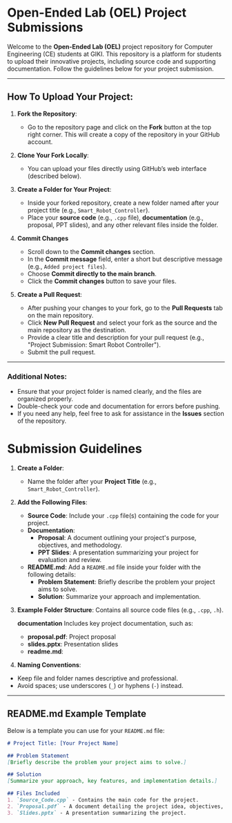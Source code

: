# Open-Ended Lab (OEL) Project Submissions

Welcome to the **Open-Ended Lab (OEL)** project repository for Computer Engineering (CE) students at GIKI. This repository is a platform for students to upload their innovative projects, including source code and supporting documentation. Follow the guidelines below for your project submission.

---

## How To Upload Your Project:

1. **Fork the Repository**:
   - Go to the repository page and click on the **Fork** button at the top right corner. This will create a copy of the repository in your GitHub account.

2. **Clone Your Fork Locally**:
   - You can upload your files directly using GitHub’s web interface (described below).

3. **Create a Folder for Your Project**:
   - Inside your forked repository, create a new folder named after your project title (e.g., `Smart_Robot_Controller`).
   - Place your **source code** (e.g., `.cpp` file), **documentation** (e.g., proposal, PPT slides), and any other relevant files inside the folder.

4. **Commit Changes**
   - Scroll down to the **Commit changes** section.  
   - In the **Commit message** field, enter a short but descriptive message (e.g., `Added project files`).  
   - Choose **Commit directly to the main branch**.  
   - Click the **Commit changes** button to save your files.


6. **Create a Pull Request**:
   - After pushing your changes to your fork, go to the **Pull Requests** tab on the main repository.
   - Click **New Pull Request** and select your fork as the source and the main repository as the destination.
   - Provide a clear title and description for your pull request (e.g., "Project Submission: Smart Robot Controller").
   - Submit the pull request.

---

### Additional Notes:
- Ensure that your project folder is named clearly, and the files are organized properly.
- Double-check your code and documentation for errors before pushing.
- If you need any help, feel free to ask for assistance in the **Issues** section of the repository.

# Submission Guidelines

1. **Create a Folder**:
   - Name the folder after your **Project Title** (e.g., `Smart_Robot_Controller`).

2. **Add the Following Files**:
   - **Source Code**: Include your `.cpp` file(s) containing the code for your project.
   - **Documentation**:
     - **Proposal**: A document outlining your project's purpose, objectives, and methodology.
     - **PPT Slides**: A presentation summarizing your project for evaluation and review.
   - **README.md**: Add a `README.md` file inside your folder with the following details:
     - **Problem Statement**: Briefly describe the problem your project aims to solve.
     - **Solution**: Summarize your approach and implementation.

3. **Example Folder Structure**:
   Contains all source code files (e.g., `.cpp`, `.h`).

   **documentation**
   Includes key project documentation, such as:
   - **proposal.pdf**: Project proposal
   - **slides.pptx**: Presentation slides
   - **readme.md**: 

5. **Naming Conventions**:
- Keep file and folder names descriptive and professional.
- Avoid spaces; use underscores (`_`) or hyphens (`-`) instead.

---

## README.md Example Template

Below is a template you can use for your `README.md` file:

```markdown
# Project Title: [Your Project Name]

## Problem Statement
[Briefly describe the problem your project aims to solve.]

## Solution
[Summarize your approach, key features, and implementation details.]

## Files Included
1. `Source_Code.cpp` - Contains the main code for the project.
2. `Proposal.pdf` - A document detailing the project idea, objectives, and methodology.
3. `Slides.pptx` - A presentation summarizing the project.


